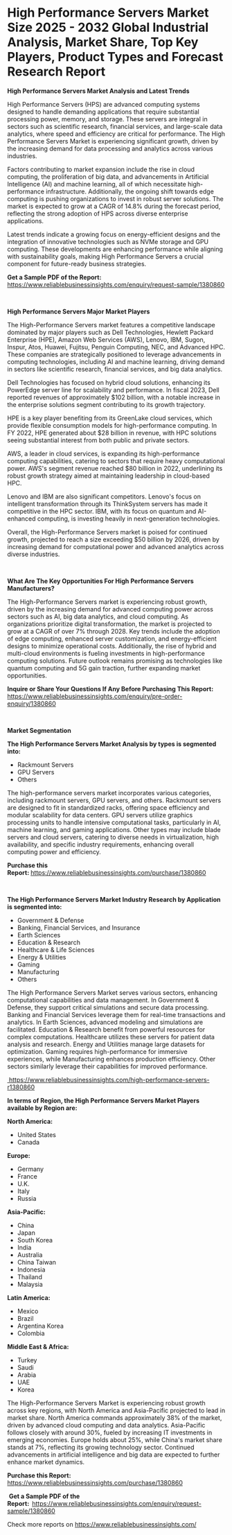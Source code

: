 <p><h1>High Performance Servers Market Size 2025 - 2032 Global Industrial Analysis, Market Share, Top Key Players, Product Types and Forecast Research Report</h1></p><p><strong>High Performance Servers Market Analysis and Latest Trends</strong></p>
<p><p>High Performance Servers (HPS) are advanced computing systems designed to handle demanding applications that require substantial processing power, memory, and storage. These servers are integral in sectors such as scientific research, financial services, and large-scale data analytics, where speed and efficiency are critical for performance. The High Performance Servers Market is experiencing significant growth, driven by the increasing demand for data processing and analytics across various industries.</p><p>Factors contributing to market expansion include the rise in cloud computing, the proliferation of big data, and advancements in Artificial Intelligence (AI) and machine learning, all of which necessitate high-performance infrastructure. Additionally, the ongoing shift towards edge computing is pushing organizations to invest in robust server solutions. The market is expected to grow at a CAGR of 14.8% during the forecast period, reflecting the strong adoption of HPS across diverse enterprise applications.</p><p>Latest trends indicate a growing focus on energy-efficient designs and the integration of innovative technologies such as NVMe storage and GPU computing. These developments are enhancing performance while aligning with sustainability goals, making High Performance Servers a crucial component for future-ready business strategies.</p></p>
<p><strong>Get a Sample PDF of the Report:&nbsp;</strong> <a href="https://www.reliablebusinessinsights.com/enquiry/request-sample/1380860?utm_campaign=2244&utm_medium=2&utm_source=Github&utm_content=ia&utm_term=10022025&utm_id=high-performance-servers">https://www.reliablebusinessinsights.com/enquiry/request-sample/1380860</a></p>
<p>&nbsp;</p>
<p><strong>High Performance Servers Major Market Players</strong></p>
<p><p>The High-Performance Servers market features a competitive landscape dominated by major players such as Dell Technologies, Hewlett Packard Enterprise (HPE), Amazon Web Services (AWS), Lenovo, IBM, Sugon, Inspur, Atos, Huawei, Fujitsu, Penguin Computing, NEC, and Advanced HPC. These companies are strategically positioned to leverage advancements in computing technologies, including AI and machine learning, driving demand in sectors like scientific research, financial services, and big data analytics.</p><p>Dell Technologies has focused on hybrid cloud solutions, enhancing its PowerEdge server line for scalability and performance. In fiscal 2023, Dell reported revenues of approximately $102 billion, with a notable increase in the enterprise solutions segment contributing to its growth trajectory.</p><p>HPE is a key player benefiting from its GreenLake cloud services, which provide flexible consumption models for high-performance computing. In FY 2022, HPE generated about $28 billion in revenue, with HPC solutions seeing substantial interest from both public and private sectors.</p><p>AWS, a leader in cloud services, is expanding its high-performance computing capabilities, catering to sectors that require heavy computational power. AWS's segment revenue reached $80 billion in 2022, underlining its robust growth strategy aimed at maintaining leadership in cloud-based HPC.</p><p>Lenovo and IBM are also significant competitors. Lenovo's focus on intelligent transformation through its ThinkSystem servers has made it competitive in the HPC sector. IBM, with its focus on quantum and AI-enhanced computing, is investing heavily in next-generation technologies.</p><p>Overall, the High-Performance Servers market is poised for continued growth, projected to reach a size exceeding $50 billion by 2026, driven by increasing demand for computational power and advanced analytics across diverse industries.</p></p>
<p>&nbsp;</p>
<p><strong>What Are The Key Opportunities For High Performance Servers Manufacturers?</strong></p>
<p><p>The High-Performance Servers market is experiencing robust growth, driven by the increasing demand for advanced computing power across sectors such as AI, big data analytics, and cloud computing. As organizations prioritize digital transformation, the market is projected to grow at a CAGR of over 7% through 2028. Key trends include the adoption of edge computing, enhanced server customization, and energy-efficient designs to minimize operational costs. Additionally, the rise of hybrid and multi-cloud environments is fueling investments in high-performance computing solutions. Future outlook remains promising as technologies like quantum computing and 5G gain traction, further expanding market opportunities.</p></p>
<p><strong>Inquire or Share Your Questions If Any Before Purchasing This Report:</strong> <a href="https://www.reliablebusinessinsights.com/enquiry/pre-order-enquiry/1380860?utm_campaign=2244&utm_medium=2&utm_source=Github&utm_content=ia&utm_term=10022025&utm_id=high-performance-servers">https://www.reliablebusinessinsights.com/enquiry/pre-order-enquiry/1380860</a></p>
<p>&nbsp;</p>
<p><strong>Market Segmentation</strong></p>
<p><strong>The High Performance Servers Market Analysis by types is segmented into:</strong></p>
<p><ul><li>Rackmount Servers</li><li>GPU Servers</li><li>Others</li></ul></p>
<p><p>The high-performance servers market incorporates various categories, including rackmount servers, GPU servers, and others. Rackmount servers are designed to fit in standardized racks, offering space efficiency and modular scalability for data centers. GPU servers utilize graphics processing units to handle intensive computational tasks, particularly in AI, machine learning, and gaming applications. Other types may include blade servers and cloud servers, catering to diverse needs in virtualization, high availability, and specific industry requirements, enhancing overall computing power and efficiency.</p></p>
<p><strong>Purchase this Report:&nbsp;</strong><a href="https://www.reliablebusinessinsights.com/purchase/1380860?utm_campaign=2244&utm_medium=2&utm_source=Github&utm_content=ia&utm_term=10022025&utm_id=high-performance-servers">https://www.reliablebusinessinsights.com/purchase/1380860</a></p>
<p>&nbsp;</p>
<p><strong>The High Performance Servers Market Industry Research by Application is segmented into:</strong></p>
<p><ul><li>Government & Defense</li><li>Banking, Financial Services, and Insurance</li><li>Earth Sciences</li><li>Education & Research</li><li>Healthcare & Life Sciences</li><li>Energy & Utilities</li><li>Gaming</li><li>Manufacturing</li><li>Others</li></ul></p>
<p><p>The High Performance Servers Market serves various sectors, enhancing computational capabilities and data management. In Government & Defense, they support critical simulations and secure data processing. Banking and Financial Services leverage them for real-time transactions and analytics. In Earth Sciences, advanced modeling and simulations are facilitated. Education & Research benefit from powerful resources for complex computations. Healthcare utilizes these servers for patient data analysis and research. Energy and Utilities manage large datasets for optimization. Gaming requires high-performance for immersive experiences, while Manufacturing enhances production efficiency. Other sectors similarly leverage their capabilities for improved performance.</p></p>
<p><a href="https://www.reliablebusinessinsights.com/high-performance-servers-r1380860?utm_campaign=2244&utm_medium=2&utm_source=Github&utm_content=ia&utm_term=10022025&utm_id=high-performance-servers">&nbsp;https://www.reliablebusinessinsights.com/high-performance-servers-r1380860</a></p>
<p><strong>In terms of Region, the High Performance Servers Market Players available by Region are:</strong></p>
<p>
    <p> <strong> North America: </strong>
        <ul>
            <li>United States</li>
            <li>Canada</li>
        </ul>
        </p> 
    <p> <strong> Europe: </strong>
        <ul>
            <li>Germany</li>
            <li>France</li>
            <li>U.K.</li>
            <li>Italy</li>
            <li>Russia</li>
        </ul>
        </p> 
    <p> <strong> Asia-Pacific: </strong>
        <ul>
            <li>China</li>
            <li>Japan</li>
            <li>South Korea</li>
            <li>India</li>
            <li>Australia</li>
            <li>China Taiwan</li>
            <li>Indonesia</li>
            <li>Thailand</li>
            <li>Malaysia</li>
        </ul>
        </p> 
    <p> <strong> Latin America: </strong>
        <ul>
            <li>Mexico</li>
            <li>Brazil</li>
            <li>Argentina Korea</li>
            <li>Colombia</li>
        </ul>
        </p> 
    <p> <strong> Middle East & Africa: </strong>
        <ul>
            <li>Turkey</li>
            <li>Saudi</li>
            <li>Arabia</li>
            <li>UAE</li>
            <li>Korea</li>
        </ul>
    </p>
    </p>
<p><p>The High-Performance Servers Market is experiencing robust growth across key regions, with North America and Asia-Pacific projected to lead in market share. North America commands approximately 38% of the market, driven by advanced cloud computing and data analytics. Asia-Pacific follows closely with around 30%, fueled by increasing IT investments in emerging economies. Europe holds about 25%, while China's market share stands at 7%, reflecting its growing technology sector. Continued advancements in artificial intelligence and big data are expected to further enhance market dynamics.</p></p>
<p><strong>Purchase this Report: </strong><a href="https://www.reliablebusinessinsights.com/purchase/1380860?utm_campaign=2244&utm_medium=2&utm_source=Github&utm_content=ia&utm_term=10022025&utm_id=high-performance-servers">https://www.reliablebusinessinsights.com/purchase/1380860</a></p>
<p>&nbsp;<strong>Get a Sample PDF of the Report:&nbsp;&nbsp;</strong><a href="https://www.reliablebusinessinsights.com/enquiry/request-sample/1380860?utm_campaign=2244&utm_medium=2&utm_source=Github&utm_content=ia&utm_term=10022025&utm_id=high-performance-servers">https://www.reliablebusinessinsights.com/enquiry/request-sample/1380860</a></p>
<p><strong></strong></p>
<p>Check more reports on <a href="https://www.reliablebusinessinsights.com/?utm_campaign=2244&utm_medium=2&utm_source=Github&utm_content=ia&utm_term=10022025&utm_id=high-performance-servers">https://www.reliablebusinessinsights.com/</a></p>